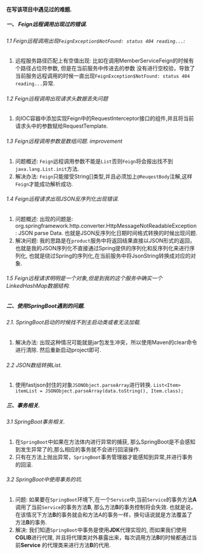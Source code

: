 #### 在写该项目中遇见过的难题. 
##### 一、 Feign远程调用出现过的错误. 
###### 1.1 Feign远程调用出现`FeignException$NotFound: status 404 reading...`: 
1. 远程服务路径匹配上有空值出现: 比如在调用MemberServiceFeign的时候有个路径占位符参数, 但是在当前服务中传进去的参数
没有进行空校验，导致了当前服务远程调用的时候一直出现`FeignException$NotFound: status 404 reading...`异常.

###### 1.2 Feign远程调用出现请求头数据丢失问题
1. 向IOC容器中添加实现Feign中的RequestInterceptor接口的组件,并且将当前请求头中的参数赋给RequestTemplate.


###### 1.3 Feign远程调用参数是数组问题.  improvement
1. 问题概述: 
    `Feign`远程调用参数不能是`List`否则`Feign`将会报出找不到`java.lang.List.init`方法.
2. 解决办法: 
    `Feign`只能接受String[]类型,并且必须加上`@ReuqestBody`注解,这样`Feign`才能成功解析成功. 
    
###### 1.4 Feign远程请求出现JSON反序列化出现错误. 
1. 问题概述: 出现的问题是: org.springframework.http.converter.HttpMessageNotReadableException: JSON parse Data. 
    也就是JSON反序列化日期时间格式转换的时候出现问题. 
2. 解决问题: 我的思路是在`product`服务中将返回结果直接以JSON形式的返回，也就是我的JSON序列化不直接通过Spring提供的序列化和反序列化来进行序列化,
    也就是绕过Spring的序列化,在当前服务中将JsonString转换成对应的对象.
   
###### 1.5 Feign远程请求明明是一个对象,但是到我的这个服务中确实一个LinkedHashMap数据结构. 
    
##### 二、使用SpringBoot遇到的问题.
###### 2.1. SpringBoot启动的时候找不到主启动类或者无法加载. 
1. 解决办法: 出现这种情况可能就是jar包发生冲突，所以使用Maven的clear命令进行清除. 然后重新启动project即可.


###### 2.2 JSON数组转换List.
1. 使用fastjson封住的对象`JSONObject.parseArray`进行转换. 
    `List<Item> itemList = JSONObject.parseArray(data.toString(), Item.class);`
    
    
##### 三、事务相关. 
###### 3.1 SpringBoot事务相关. 
1. 在`SpringBoot`中如果在方法体内进行异常的捕获, 那么SpringBoot是不会感知到发生异常了的,那么相应的事务就不会进行回滚操作.
2. 只有在方法上抛出异常，`SpringBoot`事务管理器才能感知到异常,并进行事务的回滚. 

###### 3.2 SpringBoot中使用事务的坑. 
1. 问题:  如果要在`SpringBoot`环境下,在一个`Service`中,当前`Service`的事务方法**A**调用了当前`Service`的事务方法**B**, 那么方法**B**的事务控制将会失效. 也就是说，
在该情况下方法**B**的事务就会和方法A的事务一样，换句话说就是方法覆盖了方法**B**的事务.
2. 解决: 我们知道`SpringBoot`中事务是使用**JDK**代理实现的, 而如果我们使用**CGLIB**进行代理, 并且将代理类对外暴露出来，每次调用方法**B**的时候都通过当前**Service**
的代理类来进行方法**B**的代用.